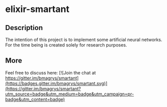 # elixir-smartant

## Description

The intention of this project is to implement some artificial neural networks. For the time being is created solely for research purposes.

## More

Feel free to discuss here: [![Join the chat at https://gitter.im/bmagrys/smartant](https://badges.gitter.im/bmagrys/smartant.svg)](https://gitter.im/bmagrys/smartant?utm_source=badge&utm_medium=badge&utm_campaign=pr-badge&utm_content=badge)
